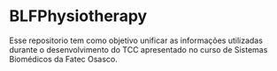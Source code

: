# BLFPhysiotherapy
Esse repositorio tem como objetivo unificar as informações utilizadas durante o desenvolvimento do TCC apresentado no curso de Sistemas Biomédicos da Fatec Osasco.
